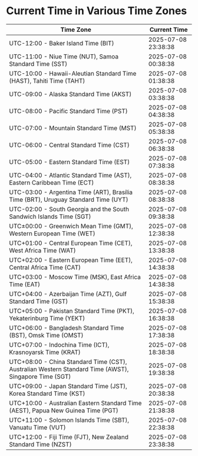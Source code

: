 # Current Time in Various Time Zones

| Time Zone | Current Time |
|-----------|--------------|
| UTC-12:00 - Baker Island Time (BIT) | 2025-07-08 23:38:38 |
| UTC-11:00 - Niue Time (NUT), Samoa Standard Time (SST) | 2025-07-08 00:38:38 |
| UTC-10:00 - Hawaii-Aleutian Standard Time (HAST), Tahiti Time (TAHT) | 2025-07-08 01:38:38 |
| UTC-09:00 - Alaska Standard Time (AKST) | 2025-07-08 03:38:38 |
| UTC-08:00 - Pacific Standard Time (PST) | 2025-07-08 04:38:38 |
| UTC-07:00 - Mountain Standard Time (MST) | 2025-07-08 05:38:38 |
| UTC-06:00 - Central Standard Time (CST) | 2025-07-08 06:38:38 |
| UTC-05:00 - Eastern Standard Time (EST) | 2025-07-08 07:38:38 |
| UTC-04:00 - Atlantic Standard Time (AST), Eastern Caribbean Time (ECT) | 2025-07-08 08:38:38 |
| UTC-03:00 - Argentina Time (ART), Brasília Time (BRT), Uruguay Standard Time (UYT) | 2025-07-08 08:38:38 |
| UTC-02:00 - South Georgia and the South Sandwich Islands Time (SGT) | 2025-07-08 09:38:38 |
| UTC±00:00 - Greenwich Mean Time (GMT), Western European Time (WET) | 2025-07-08 12:38:38 |
| UTC+01:00 - Central European Time (CET), West Africa Time (WAT) | 2025-07-08 13:38:38 |
| UTC+02:00 - Eastern European Time (EET), Central Africa Time (CAT) | 2025-07-08 14:38:38 |
| UTC+03:00 - Moscow Time (MSK), East Africa Time (EAT) | 2025-07-08 14:38:38 |
| UTC+04:00 - Azerbaijan Time (AZT), Gulf Standard Time (GST) | 2025-07-08 15:38:38 |
| UTC+05:00 - Pakistan Standard Time (PKT), Yekaterinburg Time (YEKT) | 2025-07-08 16:38:38 |
| UTC+06:00 - Bangladesh Standard Time (BST), Omsk Time (OMST) | 2025-07-08 17:38:38 |
| UTC+07:00 - Indochina Time (ICT), Krasnoyarsk Time (KRAT) | 2025-07-08 18:38:38 |
| UTC+08:00 - China Standard Time (CST), Australian Western Standard Time (AWST), Singapore Time (SGT) | 2025-07-08 19:38:38 |
| UTC+09:00 - Japan Standard Time (JST), Korea Standard Time (KST) | 2025-07-08 20:38:38 |
| UTC+10:00 - Australian Eastern Standard Time (AEST), Papua New Guinea Time (PGT) | 2025-07-08 21:38:38 |
| UTC+11:00 - Solomon Islands Time (SBT), Vanuatu Time (VUT) | 2025-07-08 22:38:38 |
| UTC+12:00 - Fiji Time (FJT), New Zealand Standard Time (NZST) | 2025-07-08 23:38:38 |

